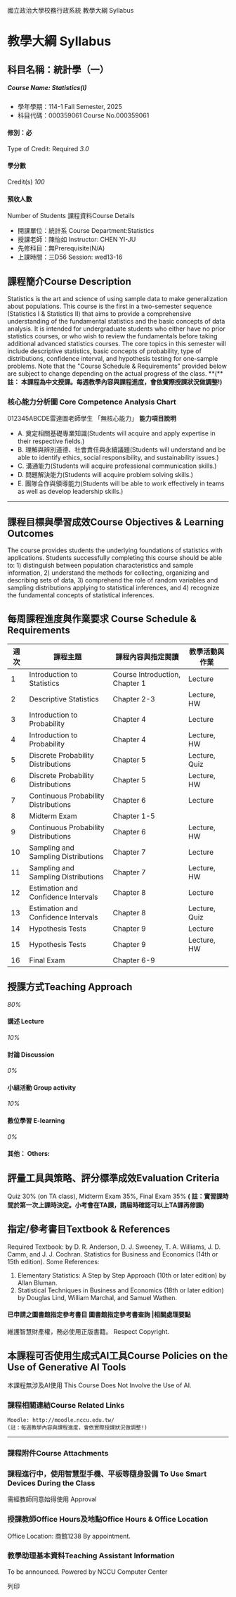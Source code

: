 國立政治大學校務行政系統 教學大綱 Syllabus
# 教學大綱 Syllabus
##  科目名稱：統計學（一）
#####  Course Name: Statistics(I)
  * 學年學期：114-1 Fall Semester, 2025 
  * 科目代碼：000359061 Course No.000359061


#### 修別：必
Type of Credit: Required 
_3.0_
#### 學分數
Credit(s)
_100_
#### 預收人數
Number of Students
課程資料Course Details
  * 開課單位：統計系 Course Department:Statistics 
  * 授課老師：陳怡如 Instructor: CHEN YI-JU 
  * 先修科目：無Prerequisite(N/A)
  * 上課時間：三D56 Session: wed13-16


##  課程簡介Course Description
Statistics is the art and science of using sample data to make generalization about populations. This course is the first in a two-semester sequence (Statistics I & Statistics II) that aims to provide a comprehensive understanding of the fundamental statistics and the basic concepts of data analysis. It is intended for undergraduate students who either have no prior statistics courses, or who wish to review the fundamentals before taking additional advanced statistics courses. The core topics in this semester will include descriptive statistics, basic concepts of probability, type of distributions, confidence interval, and hypothesis testing for one-sample problems. Note that the "Course Schedule & Requirements" provided below are subject to change depending on the actual progress of the class. **(****註： 本課程為中文授課。每週教學內容與課程進度，會依實際授課狀況做調整!)**
###  核心能力分析圖 Core Competence Analysis Chart
012345ABCDE雷達圖老師學生
「無核心能力」 
**能力項目說明**
  * A. 奠定相關基礎專業知識(Students will acquire and apply expertise in their respective fields.)
  * B. 理解與辨別道德、社會責任與永續議題(Students will understand and be able to identify ethics, social responsibility, and sustainability issues.)
  * C. 溝通能力(Students will acquire professional communication skills.)
  * D. 問題解決能力(Students will acquire problem solving skills.)
  * E. 團隊合作與領導能力(Students will be able to work effectively in teams as well as develop leadership skills.)


* * *
##  課程目標與學習成效Course Objectives & Learning Outcomes 
The course provides students the underlying foundations of statistics with applications. Students successfully completing this course should be able to: 1) distinguish between population characteristics and sample information, 2) understand the methods for collecting, organizing and describing sets of data, 3) comprehend the role of random variables and sampling distributions applying to statistical inferences, and 4) recognize the fundamental concepts of statistical inferences.
##  每周課程進度與作業要求 Course Schedule & Requirements
**週次** |  **課程主題** |  **課程內容與指定閱讀** |  **教學活動與作業**  
---|---|---|---  
1 |  Introduction to Statistics |  Course Introduction, Chapter 1 |  Lecture   
2 |  Descriptive Statistics |  Chapter 2-3 |  Lecture, HW  
3 |  Introduction to Probability |  Chapter 4 |  Lecture  
4 |  Introduction to Probability |  Chapter 4 |  Lecture, HW  
5 |  Discrete Probability Distributions |  Chapter 5 |  Lecture, Quiz  
6 |  Discrete Probability Distributions |  Chapter 5 |  Lecture, HW  
7 |  Continuous Probability Distributions  |  Chapter 6 |  Lecture  
8 |  Midterm Exam |  Chapter 1-5 |   
9 |  Continuous Probability Distributions  |  Chapter 6 |  Lecture, HW  
10 |  Sampling and Sampling Distributions |  Chapter 7 |  Lecture  
11 |  Sampling and Sampling Distributions |  Chapter 7 |  Lecture, HW  
12 |  Estimation and Confidence Intervals |  Chapter 8 |  Lecture  
13 |  Estimation and Confidence Intervals |  Chapter 8 |  Lecture, Quiz  
14 |  Hypothesis Tests |  Chapter 9 |  Lecture  
15 |  Hypothesis Tests |  Chapter 9 |  Lecture, HW  
16 |  Final Exam |  Chapter 6-9 |   
##  授課方式Teaching Approach
_80%_
####  講述 Lecture
_10%_
####  討論 Discussion
_0%_
####  小組活動 Group activity
_10%_
####  數位學習 E-learning
_0%_
####  其他： Others:
##  評量工具與策略、評分標準成效Evaluation Criteria
Quiz 30% (on TA class), Midterm Exam 35%, Final Exam 35%
**( 註：實習課時間於第一次上課時決定。小考會在TA課，請屆時確認可以上TA課再修課)**
##  指定/參考書目Textbook & References
Required Textbook: by D. R. Anderson, D. J. Sweeney, T. A. Williams, J. D. Camm, and J. J. Cochran. Statistics for Business and Economics (14th or 15th edition).
Some References:
  1. Elementary Statistics: A Step by Step Approach (10th or later edition) by Allan Bluman.
  2. Statistical Techniques in Business and Economics (18th or later edition) by Douglas Lind, William Marchal, and Samuel Wathen.


####  已申請之圖書館指定參考書目  圖書館指定參考書查詢 |相關處理要點
維護智慧財產權，務必使用正版書籍。 Respect Copyright.
##  本課程可否使用生成式AI工具Course Policies on the Use of Generative AI Tools
本課程無涉及AI使用 This Course Does Not Involve the Use of AI.
###  課程相關連結Course Related Links
```
Moodle: http://moodle.nccu.edu.tw/
(註：每週教學內容與課程進度，會依實際授課狀況做調整!)

```

* * *
###  課程附件Course Attachments
###  課程進行中，使用智慧型手機、平板等隨身設備 To Use Smart Devices During the Class
需經教師同意始得使用  Approval
###  授課教師Office Hours及地點Office Hours & Office Location
Office Location: 商館1238
By appointment.
###  教學助理基本資料Teaching Assistant Information
To be announced.
Powered by NCCU Computer Center
  
列印
